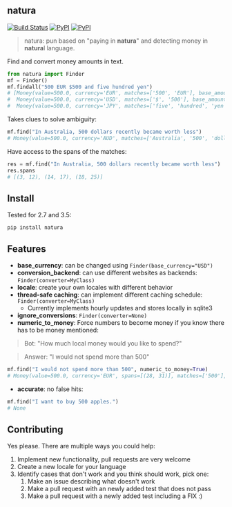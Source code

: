 ## natura

[![Build Status](https://travis-ci.org/kootenpv/natura.svg?branch=master)](https://travis-ci.org/kootenpv/natura)
[![PyPI](https://img.shields.io/pypi/v/natura.svg?style=flat-square)](https://pypi.python.org/pypi/natura/)
[![PyPI](https://img.shields.io/pypi/pyversions/natura.svg?style=flat-square)](https://pypi.python.org/pypi/natura/)

> natura: pun based on "paying in **natura**" and detecting money in **natura**l language.

Find and convert money amounts in text.

```python
from natura import Finder
mf = Finder()
mf.findall("500 EUR $500 and five hundred yen")
# [Money(value=500.0, currency='EUR', matches=['500', 'EUR'], base_amount=500.0, base='EUR', ...),
#  Money(value=500.0, currency='USD', matches=['$', '500'], base_amount=441.462, base='EUR', ...)
#  Money(value=500.0, currency='JPY', matches=['five', 'hundred', 'yen'], base_amount=4.404, ...)]
```

Takes clues to solve ambiguity:

```python
mf.find("In Australia, 500 dollars recently became worth less")
# Money(value=500.0, currency='AUD', matches=['Australia', '500', 'dollars'], base='EUR', base_amount=336.089, ...)
```

Have access to the spans of the matches:

```python
res = mf.find("In Australia, 500 dollars recently became worth less")
res.spans
# [(3, 12), (14, 17), (18, 25)]
```

## Install

Tested for 2.7 and 3.5:

    pip install natura

## Features

- **base_currency**: can be changed using `Finder(base_currency="USD")`
- **conversion_backend**: can use different websites as backends: `Finder(converter=MyClass)`
- **locale**: create your own locales with different behavior
- **thread-safe caching**: can implement different caching schedule: `Finder(converter=MyClass)`
    - Currently implements hourly updates and stores locally in sqlite3
- **ignore_conversions**: `Finder(converter=None)`
- **numeric_to_money**: Force numbers to become money if you know there has to be money mentioned:

> Bot: "How much local money would you like to spend?"

> Answer: "I would not spend more than 500"

```python
mf.find("I would not spend more than 500", numeric_to_money=True)
# Money(value=500.0, currency='EUR', spans=[(28, 31)], matches=['500'], base='EUR', ...)
```

- **accurate**: no false hits:

```python
mf.find("I want to buy 500 apples.")
# None
```


## Contributing

Yes please. There are multiple ways you could help:

1. Implement new functionality, pull requests are very welcome
2. Create a new locale for your language
3. Identify cases that don't work and you think should work, pick one:
    1. Make an issue describing what doesn't work
    2. Make a pull request with an newly added test that does not pass
    3. Make a pull request with a newly added test including a FIX :)

